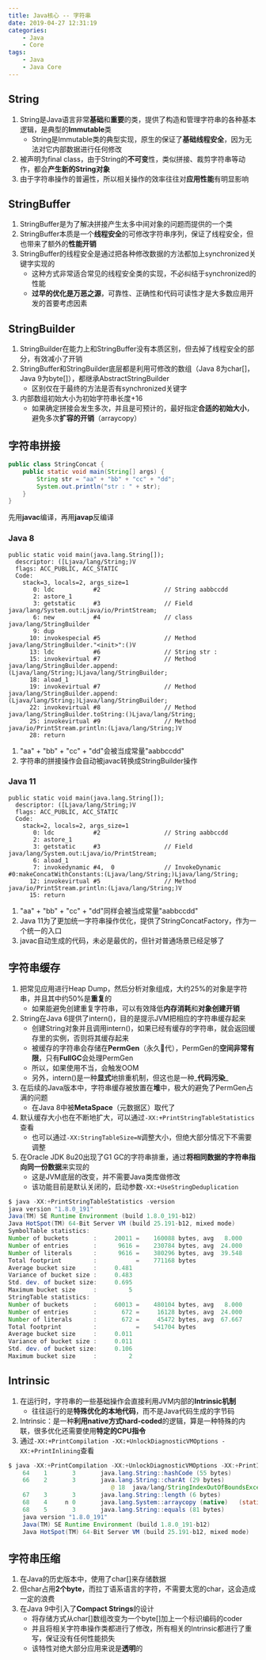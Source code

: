 ```yaml
---
title: Java核心 -- 字符串
date: 2019-04-27 12:31:19
categories:
    - Java
    - Core
tags:
    - Java
    - Java Core
---
```


## String
1. String是Java语言非常**基础**和**重要**的类，提供了构造和管理字符串的各种基本逻辑，是典型的**Immutable**类
    - String是Immutable类的典型实现，原生的保证了**基础线程安全**，因为无法对它内部数据进行任何修改
2. 被声明为final class，由于String的**不可变**性，类似拼接、裁剪字符串等动作，都会**产生新的String对象**
3. 由于字符串操作的普遍性，所以相关操作的效率往往对**应用性能**有明显影响

<!-- more -->

## StringBuffer
1. StringBuffer是为了解决拼接产生太多中间对象的问题而提供的一个类
2. StringBuffer本质是一个**线程安全**的可修改字符串序列，保证了线程安全，但也带来了额外的**性能开销**
3. StringBuffer的线程安全是通过把各种修改数据的方法都加上synchronized关键字实现的
    - 这种方式非常适合常见的线程安全类的实现，不必纠结于synchronized的性能
    - **过早的优化是万恶之源**，可靠性、正确性和代码可读性才是大多数应用开发的首要考虑因素

## StringBuilder
1. StringBuilder在能力上和StringBuffer没有本质区别，但去掉了线程安全的部分，有效减小了开销
2. StringBuffer和StringBuilder底层都是利用可修改的数组（Java 8为char[]，Java 9为byte[]），都继承AbstractStringBuilder
    - 区别仅在于最终的方法是否有synchronized关键字
3. 内部数组初始大小为初始字符串长度+16
    - 如果确定拼接会发生多次，并且是可预计的，最好指定**合适的初始大小**，避免多次**扩容的开销**（arraycopy）

## 字符串拼接
```java
public class StringConcat {
    public static void main(String[] args) {
        String str = "aa" + "bb" + "cc" + "dd";
        System.out.println("str : " + str);
    }
}
```
先用**javac**编译，再用**javap**反编译

### Java 8
```
public static void main(java.lang.String[]);
  descriptor: ([Ljava/lang/String;)V
  flags: ACC_PUBLIC, ACC_STATIC
  Code:
    stack=3, locals=2, args_size=1
       0: ldc           #2                  // String aabbccdd
       2: astore_1
       3: getstatic     #3                  // Field java/lang/System.out:Ljava/io/PrintStream;
       6: new           #4                  // class java/lang/StringBuilder
       9: dup
      10: invokespecial #5                  // Method java/lang/StringBuilder."<init>":()V
      13: ldc           #6                  // String str :
      15: invokevirtual #7                  // Method java/lang/StringBuilder.append:(Ljava/lang/String;)Ljava/lang/StringBuilder;
      18: aload_1
      19: invokevirtual #7                  // Method java/lang/StringBuilder.append:(Ljava/lang/String;)Ljava/lang/StringBuilder;
      22: invokevirtual #8                  // Method java/lang/StringBuilder.toString:()Ljava/lang/String;
      25: invokevirtual #9                  // Method java/io/PrintStream.println:(Ljava/lang/String;)V
      28: return
```
1. "aa" + "bb" + "cc" + "dd"会被当成常量"aabbccdd"
2. 字符串的拼接操作会自动被javac转换成StringBuilder操作

### Java 11
```
public static void main(java.lang.String[]);
  descriptor: ([Ljava/lang/String;)V
  flags: ACC_PUBLIC, ACC_STATIC
  Code:
    stack=2, locals=2, args_size=1
       0: ldc           #2                  // String aabbccdd
       2: astore_1
       3: getstatic     #3                  // Field java/lang/System.out:Ljava/io/PrintStream;
       6: aload_1
       7: invokedynamic #4,  0              // InvokeDynamic #0:makeConcatWithConstants:(Ljava/lang/String;)Ljava/lang/String;
      12: invokevirtual #5                  // Method java/io/PrintStream.println:(Ljava/lang/String;)V
      15: return
```
1. "aa" + "bb" + "cc" + "dd"同样会被当成常量"aabbccdd"
2. Java 11为了更加统一字符串操作优化，提供了StringConcatFactory，作为一个统一的入口
3. javac自动生成的代码，未必是最优的，但针对普通场景已经足够了

## 字符串缓存
1. 把常见应用进行Heap Dump，然后分析对象组成，大约25%的对象是字符串，并且其中约50%是**重复**的
    - 如果能避免创建重复字符串，可以有效降低**内存消耗**和**对象创建开销**
2. String在Java 6提供了intern()，目的是提示JVM把相应的字符串缓存起来
    - 创建String对象并且调用intern()，如果已经有缓存的字符串，就会返回缓存里的实例，否则将其缓存起来
    - 被缓存的字符串会存储在**PermGen**（永久代），PermGen的**空间非常有限**，只有**FullGC**会处理PermGen
    - 所以，如果使用不当，会触发OOM
    - 另外，intern()是一种**显式**地排重机制，但这也是一种_**代码污染**_
3. 在后续的Java版本中，字符串缓存被放置在**堆**中，极大的避免了PermGen占满的问题
    - 在Java 8中被**MetaSpace**（元数据区）取代了
4. 默认缓存大小也在不断地扩大，可以通过`-XX:+PrintStringTableStatistics`查看
    - 也可以通过`-XX:StringTableSize=N`调整大小，但绝大部分情况下不需要调整
5. 在Oracle JDK 8u20出现了G1 GC的字符串排重，通过**将相同数据的字符串指向同一份数据**来实现的
    - 这是JVM底层的改变，并不需要Java类库做修改
    - 该功能目前是默认关闭的，启动参数`-XX:+UseStringDeduplication`

```java
$ java -XX:+PrintStringTableStatistics -version
java version "1.8.0_191"
Java(TM) SE Runtime Environment (build 1.8.0_191-b12)
Java HotSpot(TM) 64-Bit Server VM (build 25.191-b12, mixed mode)
SymbolTable statistics:
Number of buckets       :     20011 =    160088 bytes, avg   8.000
Number of entries       :      9616 =    230784 bytes, avg  24.000
Number of literals      :      9616 =    380296 bytes, avg  39.548
Total footprint         :           =    771168 bytes
Average bucket size     :     0.481
Variance of bucket size :     0.483
Std. dev. of bucket size:     0.695
Maximum bucket size     :         5
StringTable statistics:
Number of buckets       :     60013 =    480104 bytes, avg   8.000
Number of entries       :       672 =     16128 bytes, avg  24.000
Number of literals      :       672 =     45472 bytes, avg  67.667
Total footprint         :           =    541704 bytes
Average bucket size     :     0.011
Variance of bucket size :     0.011
Std. dev. of bucket size:     0.106
Maximum bucket size     :         2
```

## Intrinsic
1. 在运行时，字符串的一些基础操作会直接利用JVM内部的**Intrinsic机制**
    - 往往运行的是**特殊优化的本地代码**，而不是Java代码生成的字节码
2. Intrinsic：是一种**利用native方式hard-coded**的逻辑，算是一种特殊的内联，很多优化还需要使用**特定的CPU指令**
3. 通过`-XX:+PrintCompilation -XX:+UnlockDiagnosticVMOptions -XX:+PrintInlining`查看

```java
$ java -XX:+PrintCompilation -XX:+UnlockDiagnosticVMOptions -XX:+PrintInlining -version
    64    1       3       java.lang.String::hashCode (55 bytes)
    66    2       3       java.lang.String::charAt (29 bytes)
                             @ 18  java/lang/StringIndexOutOfBoundsException::<init> (not loaded)   not inlineable
    67    3       3       java.lang.String::length (6 bytes)
    68    4     n 0       java.lang.System::arraycopy (native)   (static)
    68    5       3       java.lang.String::equals (81 bytes)
    java version "1.8.0_191"
    Java(TM) SE Runtime Environment (build 1.8.0_191-b12)
    Java HotSpot(TM) 64-Bit Server VM (build 25.191-b12, mixed mode)
```

## 字符串压缩
1. 在Java的历史版本中，使用了char[]来存储数据
2. 但char占用**2个byte**，而拉丁语系语言的字符，不需要太宽的char，这会造成一定的浪费
3. 在Java 9中引入了**Compact Strings**的设计
    - 将存储方式从char[]数组改变为一个byte[]加上一个标识编码的coder
    - 并且将相关字符串操作类都进行了修改，所有相关的Intrinsic都进行了重写，保证没有任何性能损失
    - 该特性对绝大部分应用来说是**透明**的

<!-- indicate-the-source -->
